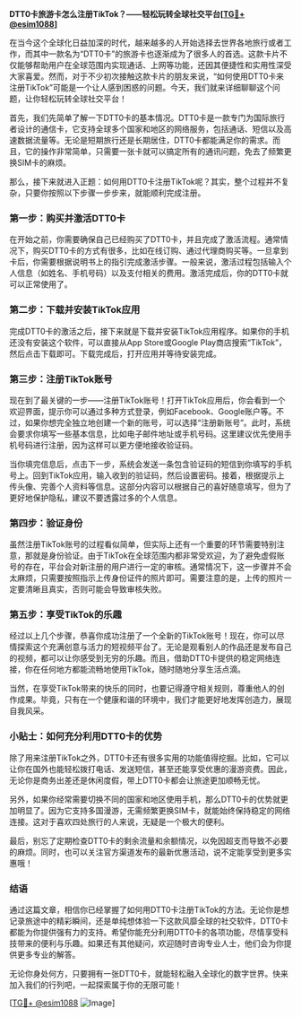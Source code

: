 **DTT0卡旅游卡怎么注册TikTok？——轻松玩转全球社交平台[[TG💪+ @esim1088](https://t.me/s/esim1088)]**

在当今这个全球化日益加深的时代，越来越多的人开始选择去世界各地旅行或者工作，而其中一款名为“DTT0卡”的旅游卡也逐渐成为了很多人的首选。这款卡片不仅能够帮助用户在全球范围内实现通话、上网等功能，还因其便捷性和实用性深受大家喜爱。然而，对于不少初次接触这款卡片的朋友来说，“如何使用DTT0卡来注册TikTok”可能是一个让人感到困惑的问题。今天，我们就来详细聊聊这个问题，让你轻松玩转全球社交平台！

首先，我们先简单了解一下DTT0卡的基本情况。DTT0卡是一款专门为国际旅行者设计的通信卡，它支持全球多个国家和地区的网络服务，包括通话、短信以及高速数据流量等。无论是短期旅行还是长期居住，DTT0卡都能满足你的需求。而且，它的操作非常简单，只需要一张卡就可以搞定所有的通讯问题，免去了频繁更换SIM卡的麻烦。

那么，接下来就进入正题：如何用DTT0卡注册TikTok呢？其实，整个过程并不复杂，只要你按照以下步骤一步步来，就能顺利完成注册。

### **第一步：购买并激活DTT0卡**
在开始之前，你需要确保自己已经购买了DTT0卡，并且完成了激活流程。通常情况下，购买DTT0卡的方式有很多，比如在线订购、通过代理商购买等。一旦拿到卡后，你需要根据说明书上的指引完成激活步骤。一般来说，激活过程包括输入个人信息（如姓名、手机号码）以及支付相关的费用。激活完成后，你的DTT0卡就可以正常使用了。

### **第二步：下载并安装TikTok应用**
完成DTT0卡的激活之后，接下来就是下载并安装TikTok应用程序。如果你的手机还没有安装这个软件，可以直接从App Store或Google Play商店搜索“TikTok”，然后点击下载即可。下载完成后，打开应用并等待安装完成。

### **第三步：注册TikTok账号**
现在到了最关键的一步——注册TikTok账号！打开TikTok应用后，你会看到一个欢迎界面，提示你可以通过多种方式登录，例如Facebook、Google账户等。不过，如果你想完全独立地创建一个新的账号，可以选择“注册新账号”。此时，系统会要求你填写一些基本信息，比如电子邮件地址或手机号码。这里建议优先使用手机号码进行注册，因为这样可以更方便地接收验证码。

当你填完信息后，点击下一步，系统会发送一条包含验证码的短信到你填写的手机号上。回到TikTok应用，输入收到的验证码，然后设置密码。接着，根据提示上传头像、完善个人资料等信息。这部分内容可以根据自己的喜好随意填写，但为了更好地保护隐私，建议不要透露过多的个人信息。

### **第四步：验证身份**
虽然注册TikTok账号的过程看似简单，但实际上还有一个重要的环节需要特别注意，那就是身份验证。由于TikTok在全球范围内都非常受欢迎，为了避免虚假账号的存在，平台会对新注册的用户进行一定的审核。通常情况下，这一步骤并不会太麻烦，只需要按照指示上传身份证件的照片即可。需要注意的是，上传的照片一定要清晰且真实，否则可能会导致审核失败。

### **第五步：享受TikTok的乐趣**
经过以上几个步骤，恭喜你成功注册了一个全新的TikTok账号！现在，你可以尽情探索这个充满创意与活力的短视频平台了。无论是观看别人的作品还是发布自己的视频，都可以让你感受到无穷的乐趣。而且，借助DTT0卡提供的稳定网络连接，你在任何地方都能流畅地使用TikTok，随时随地分享生活点滴。

当然，在享受TikTok带来的快乐的同时，也要记得遵守相关规则，尊重他人的创作成果。毕竟，只有在一个健康和谐的环境中，我们才能更好地发挥创造力，展现自我风采。

### **小贴士：如何充分利用DTT0卡的优势**
除了用来注册TikTok之外，DTT0卡还有很多实用的功能值得挖掘。比如，它可以让你在国外也能轻松拨打电话、发送短信，甚至还能享受优惠的漫游资费。因此，无论你是商务出差还是休闲度假，带上DTT0卡都会让旅途更加顺畅无忧。

另外，如果你经常需要切换不同的国家和地区使用手机，那么DTT0卡的优势就更加明显了。因为它支持多国漫游，无需频繁更换SIM卡，就能始终保持稳定的网络连接。这对于喜欢四处旅行的人来说，无疑是一个极大的便利。

最后，别忘了定期检查DTT0卡的剩余流量和余额情况，以免因超支而导致不必要的麻烦。同时，也可以关注官方渠道发布的最新优惠活动，说不定能享受到更多实惠哦！

### **结语**
通过这篇文章，相信你已经掌握了如何用DTT0卡注册TikTok的方法。无论你是想记录旅途中的精彩瞬间，还是单纯想体验一下这款风靡全球的社交软件，DTT0卡都能为你提供强有力的支持。希望你能充分利用DTT0卡的各项功能，尽情享受科技带来的便利与乐趣。如果还有其他疑问，欢迎随时咨询专业人士，他们会为你提供更多专业的解答。

无论你身处何方，只要拥有一张DTT0卡，就能轻松融入全球化的数字世界。快来加入我们的行列吧，一起探索属于你的无限可能！

[[TG💪+ @esim1088](https://t.me/s/esim1088) ![Image](https://i.postimg.cc/4NQfJmqS/Snipaste-2025-05-13-00-14-12.png)]